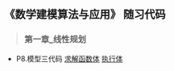 ## 《数学建模算法与应用》 随习代码

> ### 第一章_线性规划
* P8.模型三代码 [求解函数体](https://github.com/Lost-Monument/AI/blob/master/Mathematical%20Modeling%E7%AE%97%E6%B3%95%E4%B8%8E%E5%BA%94%E7%94%A8%E4%BB%A3%E7%A0%81%E5%BA%93/%E7%BA%BF%E6%80%A7%E8%A7%84%E5%88%92/best_choice.m) [执行体](https://github.com/Lost-Monument/AI/blob/master/Mathematical%20Modeling%E7%AE%97%E6%B3%95%E4%B8%8E%E5%BA%94%E7%94%A8%E4%BB%A3%E7%A0%81%E5%BA%93/%E7%BA%BF%E6%80%A7%E8%A7%84%E5%88%92/show_res.m)
